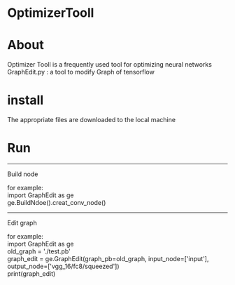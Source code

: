 # OptimizerTooll

# About

Optimizer Tooll is a frequently used tool for optimizing neural networks   
GraphEdit.py : a tool to modify Graph of tensorflow 

# install
The appropriate files are downloaded to the local machine

# Run
--------------------------------------------------------------------------
Build node

for example:     
    import GraphEdit as ge  
    ge.BuildNdoe().creat_conv_node()  

--------------------------------------------------------------------------
Edit graph

for example:   
	import GraphEdit as ge   
	old_graph = './test.pb'    
	graph_edit = ge.GraphEdit(graph_pb=old_graph, input_node=['input'], output_node=['vgg_16/fc8/squeezed'])   
	print(graph_edit)

